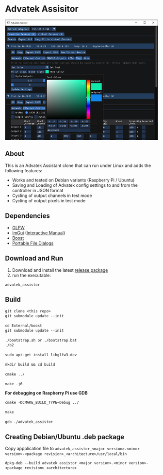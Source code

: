 # Advatek Assisitor

![preview](img/preview4.png)

## About

This is an Advatek Assistant clone that can run under Linux and adds the following features:

  - Works and tested on Debian variants (Raspberry Pi / Ubuntu)
  - Saving and Loading of Advatek config settings to and from the controller in JSON format
  - Cycling of output channels in test mode
  - Cycling of output pixels in test mode


## Dependencies

  - [GLFW](https://github.com/glfw/glfw)
  - [ImGui](https://github.com/ocornut/imgui) ([Interactive Manual](https://pthom.github.io/imgui_manual_online/manual/imgui_manual.html))  
  - [Boost](https://github.com/boostorg/boost)  
  - [Portable File Dialogs](https://github.com/samhocevar/portable-file-dialogs)  


## Download and Run

  1. Download and install the latest [release package](https://github.com/studioENESS/advatek_assistor/releases)
  2. run the executable:

    advatek_assistor


## Build
    
    git clone <this repo>
    git submodule update --init
    
    cd External/boost
    git submodule update --init

    ./bootstrap.sh or ./bootstrap.bat
    ./b2
    
    sudo apt-get install libglfw3-dev
    
    mkdir build && cd build
    
    cmake ../ 
    
    make -j6


 **For debugging on Raspberry Pi use GDB**

    cmake -DCMAKE_BUILD_TYPE=Debug ../
    
    make
    
    gdb ./advatek_assistor
    
## Creating Debian/Ubuntu .deb package

Copy appplication file to `advatek_assistor_<major version>.<minor version>-<package revision>_<architecture>/usr/local/bin`

    dpkg-deb --build advatek_assistor_<major version>.<minor version>-<package revision>_<architecture>




